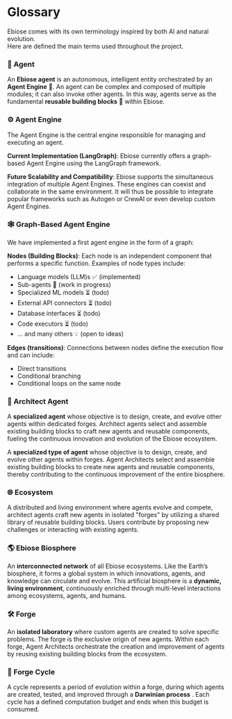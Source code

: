 # Glossary

Ebiose comes with its own terminology inspired by both AI and natural evolution.  
Here are defined the main terms used throughout the project.

### 🤖 Agent

An **Ebiose agent** is an autonomous, intelligent entity orchestrated by an **Agent Engine** 🚀. An agent can be complex and composed of multiple modules; it can also invoke other agents. In this way, agents serve as the fundamental **reusable building blocks** 🧩 within Ebiose.

### ⚙️ Agent Engine

The Agent Engine is the central engine responsible for managing and executing an agent.

**Current Implementation (LangGraph)**: Ebiose currently offers a graph-based Agent Engine using the LangGraph framework.

**Future Scalability and Compatibility**: Ebiose supports the simultaneous integration of multiple Agent Engines. These engines can coexist and collaborate in the same environment. It will thus be possible to integrate popular frameworks such as Autogen or CrewAI or even develop custom Agent Engines.

### 🕸️ Graph-Based Agent Engine 

We have implemented a first agent engine in the form of a graph:

**Nodes (Building Blocks)**: Each node is an independent component that performs a specific function. Examples of node types include:

- Language models (LLM)s ✅ (implemented)
- Sub-agents 🚧 (work in progress)
- Specialized ML models ⏳ (todo)
- External API connectors ⏳ (todo)
- Database interfaces ⏳ (todo)
- Code executors ⏳ (todo)
- ... and many others 💡 (open to ideas)

**Edges (transitions)**: Connections between nodes define the execution flow and can include:

- Direct transitions
- Conditional branching
- Conditional loops on the same node

### 👷 Architect Agent 

A **specialized agent** whose objective is to design, create, and evolve other agents within dedicated forges. Architect agents select and assemble existing building blocks to craft new agents and reusable components, fueling the continuous innovation and evolution of the Ebiose ecosystem.

A **specialized type of agent** whose objective is to design, create, and evolve other agents within forges. Agent Architects select and assemble existing building blocks to create new agents and reusable components, thereby contributing to the continuous improvement of the entire biosphere.

### 🌐 Ecosystem 

A distributed and living environment where agents evolve and compete, architect agents craft new agents in isolated "forges" by utilizing a shared library of reusable building blocks. Users contribute by proposing new challenges or interacting with existing agents.

### 🌎 Ebiose Biosphere 

An **interconnected network** of all Ebiose ecosystems. Like the Earth’s biosphere, it forms a global system in which innovations, agents, and knowledge can circulate and evolve. This artificial biosphere is a **dynamic, living environment**, continuously enriched through multi-level interactions among ecosystems, agents, and humans.

### 🛠️ Forge

An **isolated laboratory** where custom agents are created to solve specific problems. The forge is the exclusive origin of new agents. Within each forge, Agent Architects orchestrate the creation and improvement of agents by reusing existing building blocks from the ecosystem.

### 🧬 Forge Cycle

A cycle represents a period of evolution within a forge, during which agents are created, tested, and improved through a **Darwinian process** . Each cycle has a defined computation budget and ends when this budget is consumed.